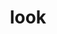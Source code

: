 ---
category: 4-letters
denotation: null
name: look
reference_link: https://www.etymonline.com/word/look
root_language: null
root_name: null
title: look
type: free
word_sums:
- respelling: look
  sum: 'Look + '
---